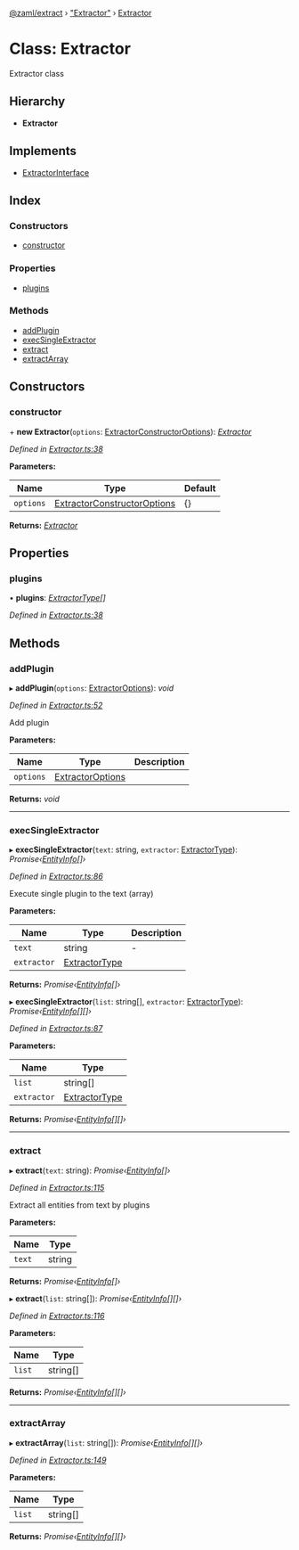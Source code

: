[@zaml/extract](../README.md) › ["Extractor"](../modules/_extractor_.md) › [Extractor](_extractor_.extractor.md)

# Class: Extractor

Extractor class

## Hierarchy

* **Extractor**

## Implements

* [ExtractorInterface](../interfaces/_types_.extractorinterface.md)

## Index

### Constructors

* [constructor](_extractor_.extractor.md#constructor)

### Properties

* [plugins](_extractor_.extractor.md#plugins)

### Methods

* [addPlugin](_extractor_.extractor.md#addplugin)
* [execSingleExtractor](_extractor_.extractor.md#execsingleextractor)
* [extract](_extractor_.extractor.md#extract)
* [extractArray](_extractor_.extractor.md#extractarray)

## Constructors

###  constructor

\+ **new Extractor**(`options`: [ExtractorConstructorOptions](../modules/_types_.md#extractorconstructoroptions)): *[Extractor](_extractor_.extractor.md)*

*Defined in [Extractor.ts:38](https://github.com/nexushubs/zaml-lang/blob/52476e1/packages/zaml-extract/src/Extractor.ts#L38)*

**Parameters:**

Name | Type | Default |
------ | ------ | ------ |
`options` | [ExtractorConstructorOptions](../modules/_types_.md#extractorconstructoroptions) |  {} |

**Returns:** *[Extractor](_extractor_.extractor.md)*

## Properties

###  plugins

• **plugins**: *[ExtractorType](../modules/_types_.md#extractortype)[]*

*Defined in [Extractor.ts:38](https://github.com/nexushubs/zaml-lang/blob/52476e1/packages/zaml-extract/src/Extractor.ts#L38)*

## Methods

###  addPlugin

▸ **addPlugin**(`options`: [ExtractorOptions](../modules/_types_.md#extractoroptions)): *void*

*Defined in [Extractor.ts:52](https://github.com/nexushubs/zaml-lang/blob/52476e1/packages/zaml-extract/src/Extractor.ts#L52)*

Add plugin

**Parameters:**

Name | Type | Description |
------ | ------ | ------ |
`options` | [ExtractorOptions](../modules/_types_.md#extractoroptions) |   |

**Returns:** *void*

___

###  execSingleExtractor

▸ **execSingleExtractor**(`text`: string, `extractor`: [ExtractorType](../modules/_types_.md#extractortype)): *Promise‹[EntityInfo](../interfaces/_types_.entityinfo.md)[]›*

*Defined in [Extractor.ts:86](https://github.com/nexushubs/zaml-lang/blob/52476e1/packages/zaml-extract/src/Extractor.ts#L86)*

Execute single plugin to the text (array)

**Parameters:**

Name | Type | Description |
------ | ------ | ------ |
`text` | string | - |
`extractor` | [ExtractorType](../modules/_types_.md#extractortype) |   |

**Returns:** *Promise‹[EntityInfo](../interfaces/_types_.entityinfo.md)[]›*

▸ **execSingleExtractor**(`list`: string[], `extractor`: [ExtractorType](../modules/_types_.md#extractortype)): *Promise‹[EntityInfo](../interfaces/_types_.entityinfo.md)[][]›*

*Defined in [Extractor.ts:87](https://github.com/nexushubs/zaml-lang/blob/52476e1/packages/zaml-extract/src/Extractor.ts#L87)*

**Parameters:**

Name | Type |
------ | ------ |
`list` | string[] |
`extractor` | [ExtractorType](../modules/_types_.md#extractortype) |

**Returns:** *Promise‹[EntityInfo](../interfaces/_types_.entityinfo.md)[][]›*

___

###  extract

▸ **extract**(`text`: string): *Promise‹[EntityInfo](../interfaces/_types_.entityinfo.md)[]›*

*Defined in [Extractor.ts:115](https://github.com/nexushubs/zaml-lang/blob/52476e1/packages/zaml-extract/src/Extractor.ts#L115)*

Extract all entities from text by plugins

**Parameters:**

Name | Type |
------ | ------ |
`text` | string |

**Returns:** *Promise‹[EntityInfo](../interfaces/_types_.entityinfo.md)[]›*

▸ **extract**(`list`: string[]): *Promise‹[EntityInfo](../interfaces/_types_.entityinfo.md)[][]›*

*Defined in [Extractor.ts:116](https://github.com/nexushubs/zaml-lang/blob/52476e1/packages/zaml-extract/src/Extractor.ts#L116)*

**Parameters:**

Name | Type |
------ | ------ |
`list` | string[] |

**Returns:** *Promise‹[EntityInfo](../interfaces/_types_.entityinfo.md)[][]›*

___

###  extractArray

▸ **extractArray**(`list`: string[]): *Promise‹[EntityInfo](../interfaces/_types_.entityinfo.md)[][]›*

*Defined in [Extractor.ts:149](https://github.com/nexushubs/zaml-lang/blob/52476e1/packages/zaml-extract/src/Extractor.ts#L149)*

**Parameters:**

Name | Type |
------ | ------ |
`list` | string[] |

**Returns:** *Promise‹[EntityInfo](../interfaces/_types_.entityinfo.md)[][]›*
